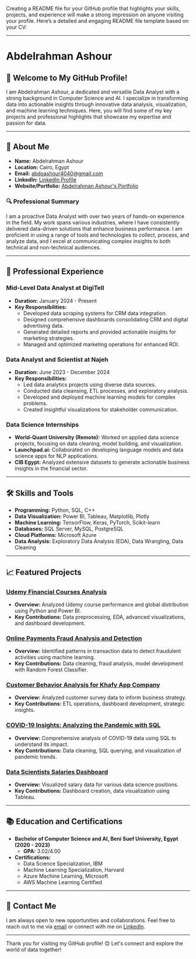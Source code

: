 Creating a README file for your GitHub profile that highlights your skills, projects, and experience will make a strong impression on anyone visiting your profile. Here’s a detailed and engaging README file template based on your CV:

---

# Abdelrahman Ashour

## 👋 Welcome to My GitHub Profile!

I am Abdelrahman Ashour, a dedicated and versatile Data Analyst with a strong background in Computer Science and AI. I specialize in transforming data into actionable insights through innovative data analysis, visualization, and machine learning techniques. Here, you will find some of my key projects and professional highlights that showcase my expertise and passion for data.

---

## 🚀 About Me

- **Name:** Abdelrahman Ashour
- **Location:** Cairo, Egypt
- **Email:** [abdoashour4040@gmail.com](mailto:abdoashour4040@gmail.com)
- **LinkedIn:** [LinkedIn Profile](https://www.linkedin.com/in/abdo-ashour-9467b623a/)
- **Website/Portfolio:** [Abdelrahman Ashour's Portfolio](https://www.linkedin.com/in/abdo-ashour-9467b623a/)

### 🔍 Professional Summary

I am a proactive Data Analyst with over two years of hands-on experience in the field. My work spans various industries, where I have consistently delivered data-driven solutions that enhance business performance. I am proficient in using a range of tools and technologies to collect, process, and analyze data, and I excel at communicating complex insights to both technical and non-technical audiences.

---

## 💼 Professional Experience

### Mid-Level Data Analyst at DigiTell

- **Duration:** January 2024 - Present
- **Key Responsibilities:**
  - Developed data scraping systems for CRM data integration.
  - Designed comprehensive dashboards consolidating CRM and digital advertising data.
  - Generated detailed reports and provided actionable insights for marketing strategies.
  - Managed and optimized marketing operations for enhanced ROI.

### Data Analyst and Scientist at Najeh

- **Duration:** June 2023 - December 2024
- **Key Responsibilities:**
  - Led data analytics projects using diverse data sources.
  - Conducted data cleansing, ETL processes, and exploratory analysis.
  - Developed and deployed machine learning models for complex problems.
  - Created insightful visualizations for stakeholder communication.

### Data Science Internships

- **World-Quant University (Remote):** Worked on applied data science projects, focusing on data cleaning, model building, and visualization.
- **Launchpad.ai:** Collaborated on developing language models and data science apps for NLP applications.
- **CIB Egypt:** Analyzed extensive datasets to generate actionable business insights in the financial sector.

---

## 🛠️ Skills and Tools

- **Programming:** Python, SQL, C++
- **Data Visualization:** Power BI, Tableau, Matplotlib, Plotly
- **Machine Learning:** TensorFlow, Keras, PyTorch, Scikit-learn
- **Databases:** SQL Server, MySQL, PostgreSQL
- **Cloud Platforms:** Microsoft Azure
- **Data Analysis:** Exploratory Data Analysis (EDA), Data Wrangling, Data Cleaning

---

## 📈 Featured Projects

### [Udemy Financial Courses Analysis](https://github.com/Abdoo50/Udemy-Financial-Courses-Analysis)
- **Overview:** Analyzed Udemy course performance and global distribution using Python and Power BI.
- **Key Contributions:** Data preprocessing, EDA, advanced visualizations, and dashboard development.

### [Online Payments Fraud Analysis and Detection](https://github.com/Abdoo50/Online-Payments-Fraud-Analysis-Detection)
- **Overview:** Identified patterns in transaction data to detect fraudulent activities using machine learning.
- **Key Contributions:** Data cleaning, fraud analysis, model development with Random Forest Classifier.

### [Customer Behavior Analysis for Khafy App Company](https://github.com/Abdoo50/Khaffy-App-Company-Customer-Survey-Analysis)
- **Overview:** Analyzed customer survey data to inform business strategy.
- **Key Contributions:** ETL operations, dashboard development, strategic insights.

### [COVID-19 Insights: Analyzing the Pandemic with SQL](https://github.com/Abdoo50/Portfolio-Project-COVID-19-Analysis-Using-SQL)
- **Overview:** Comprehensive analysis of COVID-19 data using SQL to understand its impact.
- **Key Contributions:** Data cleaning, SQL querying, and visualization of pandemic trends.

### [Data Scientists Salaries Dashboard](https://public.tableau.com/app/profile/abdelrahman.ashour4720/viz/DataScientistsSalaries/Dashboard1)
- **Overview:** Visualized salary data for various data science positions.
- **Key Contributions:** Dashboard creation, data visualization using Tableau.

---

## 📚 Education and Certifications

- **Bachelor of Computer Science and AI, Beni Suef University, Egypt (2020 - 2023)**
  - **GPA:** 3.02/4.00
- **Certifications:**
  - Data Science Specialization, IBM
  - Machine Learning Specialization, Harvard
  - Azure Machine Learning, Microsoft
  - AWS Machine Learning Certified

---

## 📢 Contact Me

I am always open to new opportunities and collaborations. Feel free to reach out to me via [email](mailto:abdoashour4040@gmail.com) or connect with me on [LinkedIn](https://www.linkedin.com/in/abdo-ashour-9467b623a/).

---

Thank you for visiting my GitHub profile! 😊 Let's connect and explore the world of data together!
